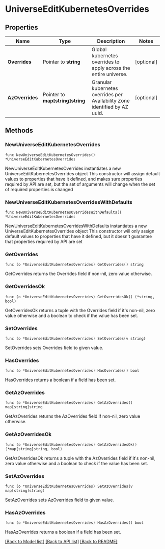 # UniverseEditKubernetesOverrides

## Properties

Name | Type | Description | Notes
------------ | ------------- | ------------- | -------------
**Overrides** | Pointer to **string** | Global kubernetes overrides to apply across the entire universe. | [optional] 
**AzOverrides** | Pointer to **map[string]string** | Granular kubernetes overrides per Availability Zone identified by AZ uuid. | [optional] 

## Methods

### NewUniverseEditKubernetesOverrides

`func NewUniverseEditKubernetesOverrides() *UniverseEditKubernetesOverrides`

NewUniverseEditKubernetesOverrides instantiates a new UniverseEditKubernetesOverrides object
This constructor will assign default values to properties that have it defined,
and makes sure properties required by API are set, but the set of arguments
will change when the set of required properties is changed

### NewUniverseEditKubernetesOverridesWithDefaults

`func NewUniverseEditKubernetesOverridesWithDefaults() *UniverseEditKubernetesOverrides`

NewUniverseEditKubernetesOverridesWithDefaults instantiates a new UniverseEditKubernetesOverrides object
This constructor will only assign default values to properties that have it defined,
but it doesn't guarantee that properties required by API are set

### GetOverrides

`func (o *UniverseEditKubernetesOverrides) GetOverrides() string`

GetOverrides returns the Overrides field if non-nil, zero value otherwise.

### GetOverridesOk

`func (o *UniverseEditKubernetesOverrides) GetOverridesOk() (*string, bool)`

GetOverridesOk returns a tuple with the Overrides field if it's non-nil, zero value otherwise
and a boolean to check if the value has been set.

### SetOverrides

`func (o *UniverseEditKubernetesOverrides) SetOverrides(v string)`

SetOverrides sets Overrides field to given value.

### HasOverrides

`func (o *UniverseEditKubernetesOverrides) HasOverrides() bool`

HasOverrides returns a boolean if a field has been set.

### GetAzOverrides

`func (o *UniverseEditKubernetesOverrides) GetAzOverrides() map[string]string`

GetAzOverrides returns the AzOverrides field if non-nil, zero value otherwise.

### GetAzOverridesOk

`func (o *UniverseEditKubernetesOverrides) GetAzOverridesOk() (*map[string]string, bool)`

GetAzOverridesOk returns a tuple with the AzOverrides field if it's non-nil, zero value otherwise
and a boolean to check if the value has been set.

### SetAzOverrides

`func (o *UniverseEditKubernetesOverrides) SetAzOverrides(v map[string]string)`

SetAzOverrides sets AzOverrides field to given value.

### HasAzOverrides

`func (o *UniverseEditKubernetesOverrides) HasAzOverrides() bool`

HasAzOverrides returns a boolean if a field has been set.


[[Back to Model list]](../README.md#documentation-for-models) [[Back to API list]](../README.md#documentation-for-api-endpoints) [[Back to README]](../README.md)



